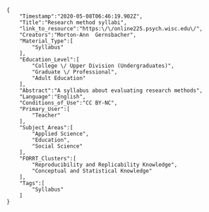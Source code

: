 
    {
        "Timestamp":"2020-05-08T06:46:19.902Z",
        "Title":"Research method syllabi",
        "link_to_resource":"https:\/\/online225.psych.wisc.edu\/",
        "Creators":"Morton-Ann  Gernsbacher",
        "Material_Type":[
            "Syllabus"
        ],
        "Education_Level":[
            "College \/ Upper Division (Undergraduates)",
            "Graduate \/ Professional",
            "Adult Education"
        ],
        "Abstract":"A syllabus about evaluating research methods",
        "Language":"English",
        "Conditions_of_Use":"CC BY-NC",
        "Primary_User":[
            "Teacher"
        ],
        "Subject_Areas":[
            "Applied Science",
            "Education",
            "Social Science"
        ],
        "FORRT_Clusters":[
            "Reproducibility and Replicability Knowledge",
            "Conceptual and Statistical Knowledge"
        ],
        "Tags":[
            "Syllabus"
        ]
    }
